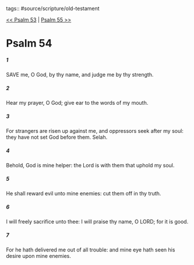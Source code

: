 tags:: #source/scripture/old-testament

[<< Psalm 53](/old-testament/19_Psalms/Psalm_53.md) | [Psalm 55 >>](/old-testament/19_Psalms/Psalm_55.md)

# Psalm 54

##### 1

SAVE me, O God, by thy name, and judge me by thy strength.

##### 2

Hear my prayer, O God; give ear to the words of my mouth.

##### 3

For strangers are risen up against me, and oppressors seek after my soul: they have not set God before them. Selah.

##### 4

Behold, God is mine helper: the Lord is with them that uphold my soul.

##### 5

He shall reward evil unto mine enemies: cut them off in thy truth.

##### 6

I will freely sacrifice unto thee: I will praise thy name, O LORD; for it is good.

##### 7

For he hath delivered me out of all trouble: and mine eye hath seen his desire upon mine enemies.
